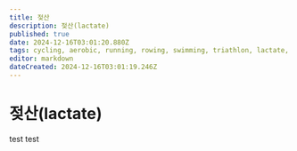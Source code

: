```yaml
---
title: 젖산
description: 젖산(lactate)
published: true
date: 2024-12-16T03:01:20.880Z
tags: cycling, aerobic, running, rowing, swimming, triathlon, lactate, physiology, tr
editor: markdown
dateCreated: 2024-12-16T03:01:19.246Z
---
```


# 젖산(lactate)

test test